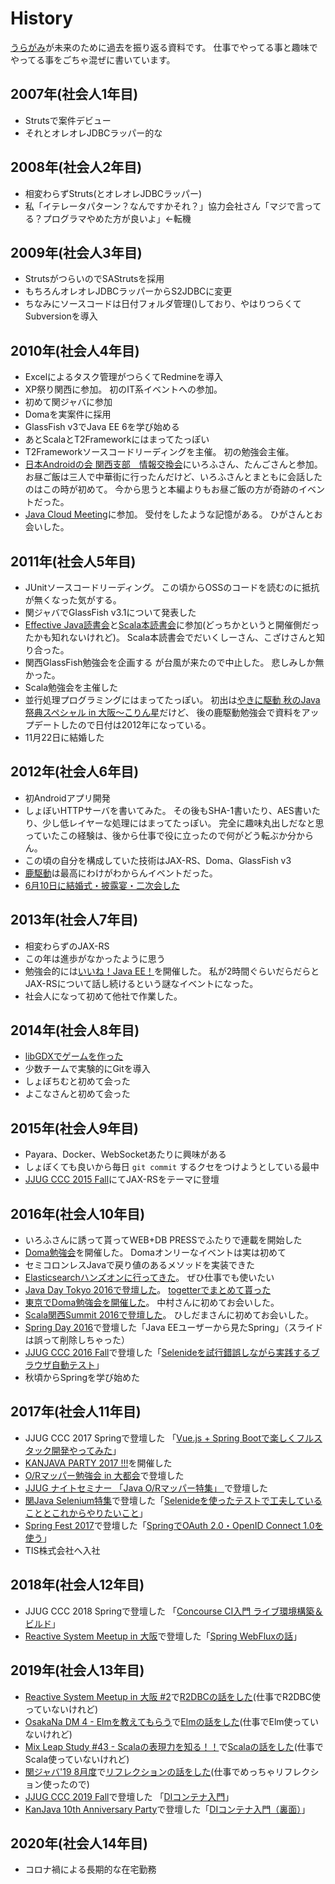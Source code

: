 # History

[うらがみ](https://github.com/backpaper0/)が未来のために過去を振り返る資料です。
仕事でやってる事と趣味でやってる事をごちゃ混ぜに書いています。

## 2007年(社会人1年目)

- Strutsで案件デビュー
- それとオレオレJDBCラッパー的な

## 2008年(社会人2年目)

- 相変わらずStruts(とオレオレJDBCラッパー)
- 私「イテレータパターン？なんですかそれ？」協力会社さん「マジで言ってる？プログラマやめた方が良いよ」←転機

## 2009年(社会人3年目)

- StrutsがつらいのでSAStrutsを採用
- もちろんオレオレJDBCラッパーからS2JDBCに変更
- ちなみにソースコードは日付フォルダ管理()しており、やはりつらくてSubversionを導入

## 2010年(社会人4年目)

- Excelによるタスク管理がつらくてRedmineを導入
- XP祭り関西に参加。
  初のIT系イベントへの参加。
- 初めて関ジャバに参加
- Domaを実案件に採用
- GlassFish v3でJava EE 6を学び始める
- あとScalaとT2Frameworkにはまってたっぽい
- T2Frameworkソースコードリーディングを主催。
  初の勉強会主催。
- [日本Androidの会 関西支部　情報交換会](https://atnd.org/events/10103)にいろふさん、たんごさんと参加。
  お昼ご飯は三人で中華街に行ったんだけど、いろふさんとまともに会話したのはこの時が初めて。
  今から思うと本編よりもお昼ご飯の方が奇跡のイベントだった。
- [Java Cloud Meeting](http://event.seasarfoundation.org/jcmk2010/)に参加。
  受付をしたような記憶がある。
  ひがさんとお会いした。

## 2011年(社会人5年目)

- JUnitソースコードリーディング。
  この頃からOSSのコードを読むのに抵抗が無くなった気がする。
- 関ジャバでGlassFish v3.1について発表した
- [Effective Java読書会](https://atnd.org/events/14722)と[Scala本読書会](https://atnd.org/events/14177)に参加(どっちかというと開催側だったかも知れないけれど)。
  Scala本読書会でだいくしーさん、こざけさんと知り合った。
- 関西GlassFish勉強会を企画する
  が台風が来たので中止した。
  悲しみしか無かった。
- Scala勉強会を主催した
- 並行処理プログラミングにはまってたっぽい。
  初出は[やきに駆動 秋のJava祭典スペシャル in 大阪〜こりん星](https://atnd.org/events/20138)だけど、
  後の鹿駆動勉強会で資料をアップデートしたので日付は2012年になっている。
- 11月22日に結婚した

## 2012年(社会人6年目)

- 初Androidアプリ開発
- しょぼいHTTPサーバを書いてみた。
  その後もSHA-1書いたり、AES書いたり、少し低レイヤーな処理にはまってたっぽい。
  完全に趣味丸出しだなと思っていたこの経験は、後から仕事で役に立ったので何がどう転ぶか分からん。
- この頃の自分を構成していた技術はJAX-RS、Doma、GlassFish v3
- [鹿駆動](https://atnd.org/events/24587)は最高にわけがわからんイベントだった。
- [6月10日に結婚式・披露宴・二次会した](http://togetter.com/li/318660)

## 2013年(社会人7年目)

- 相変わらずのJAX-RS
- この年は進歩がなかったように思う
- 勉強会的には[いいね！Java EE！](http://connpass.com/event/2109/)を開催した。
  私が2時間ぐらいだらだらとJAX-RSについて話し続けるという謎なイベントになった。
- 社会人になって初めて他社で作業した。

## 2014年(社会人8年目)

- [libGDXでゲームを作った](http://backpaper0.github.io/2014/12/24/syobotsum.html)
- 少数チームで実験的にGitを導入
- しょぼちむと初めて会った
- よこなさんと初めて会った

## 2015年(社会人9年目)

- Payara、Docker、WebSocketあたりに興味がある
- しょぼくても良いから毎日 `git commit` するクセをつけようとしている最中
- [JJUG CCC 2015 Fall](http://www.java-users.jp/?page_id=2064#AB-1)にてJAX-RSをテーマに登壇

## 2016年(社会人10年目)

- いろふさんに誘って貰ってWEB+DB PRESSでふたりで連載を開始した
- [Doma勉強会](http://kanjava.connpass.com/event/14586/)を開催した。
  Domaオンリーなイベントは実は初めて
- セミコロンレスJavaで戻り値のあるメソッドを実装できた
- [Elasticsearchハンズオンに行ってきた](http://backpaper0.github.io/2016/03/24/elastichandson.html)。
  ぜひ仕事でも使いたい
- [Java Day Tokyo 2016で登壇した](http://www.oracle.co.jp/events/javaday/2016/)。
  [togetterでまとめて貰った](http://togetter.com/li/979241)
- [東京でDoma勉強会を開催した](http://backpaper0.github.io/2016/07/12/doma_tokyo.html)。
  中村さんに初めてお会いした。
- [Scala関西Summit 2016で登壇した](http://backpaper0.github.io/2016/10/09/scala_ks.html)。
  ひしだまさんに初めてお会いした。
- [Spring Day 2016](http://springday2016.springframework.jp/session.html#session2-5)で登壇した「Java EEユーザーから見たSpring」（スライドは誤って削除しちゃった）
- [JJUG CCC 2016 Fall](https://github.com/jjug-ccc/call-for-paper-2016fall/issues/37)で登壇した「[Selenideを試行錯誤しながら実践するブラウザ自動テスト](https://backpaper0.github.io/ghosts/try-selenide/)」
- 秋頃からSpringを学び始めた

## 2017年(社会人11年目)

- JJUG CCC 2017 Springで登壇した 「[Vue.js + Spring Bootで楽しくフルスタック開発やってみた](http://backpaper0.github.io/ghosts/spring-boot-doma-vue/#1)」
- [KANJAVA PARTY 2017 !!!](https://kanjava.connpass.com/event/56152/)を開催した
- [O/Rマッパー勉強会 in 大都会](https://okajug.doorkeeper.jp/events/59251)で登壇した
- [JJUG ナイトセミナー 「Java O/Rマッパー特集」 ](https://jjug.doorkeeper.jp/events/63161)で登壇した
- [関Java Selenium特集](https://kanjava.connpass.com/event/61819/)で登壇した「[Selenideを使ったテストで工夫していることとこれからやりたいこと](http://backpaper0.github.io/ghosts/selenide-kari/#1)」
- [Spring Fest 2017](http://springfest2017.springframework.jp/)で登壇した「[SpringでOAuth 2.0・OpenID Connect 1.0を使う](https://backpaper0.github.io/spring-fest-2017/#1)」
- TIS株式会社へ入社

## 2018年(社会人12年目)

- JJUG CCC 2018 Springで登壇した 「[Concourse CI入門 ライブ環境構築＆ビルド](https://backpaper0.github.io/jjug-ccc-2018-spring-concourse/slide/index.html#1)」
- [Reactive System Meetup in 大阪](https://connpass.com/event/98181/)で登壇した「[Spring WebFluxの話](https://backpaper0.github.io/ghosts/reactive/index.html#1)」

## 2019年(社会人13年目)

- [Reactive System Meetup in 大阪 #2](https://connpass.com/event/115160/)で[R2DBCの話をした](http://backpaper0.github.io/ghosts/r2dbc/#1)(仕事でR2DBC使っていないけれど)
- [OsakaNa DM 4 - Elmを教えてもらう](https://osakanadm.connpass.com/event/128028/)で[Elmの話をした](https://github.com/backpaper0/osakanadm4)(仕事でElm使っていないけれど)
- [Mix Leap Study #43 - Scalaの表現力を知る！！](https://yahoo-osaka.connpass.com/event/130213/)で[Scalaの話をした](https://backpaper0.github.io/ghosts/type-level-addition/)(仕事でScala使っていないけれど)
- [関ジャバ'19 8月度](https://kanjava.connpass.com/event/134135/)で[リフレクションの話をした](https://backpaper0.github.io/ghosts/reflect/)(仕事でめっちゃリフレクション使ったので)
- [JJUG CCC 2019 Fall](https://ccc2019fall.java-users.jp/)で登壇した 「[DIコンテナ入門](https://backpaper0.github.io/ghosts/dicontainer/)」
- [KanJava 10th Anniversary Party](https://kanjava.connpass.com/event/147145/)で登壇した「[DIコンテナ入門（裏面）](https://backpaper0.github.io/ghosts/bytecode-enhance/)」

## 2020年(社会人14年目)

- コロナ禍による長期的な在宅勤務

